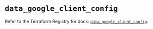 # `data_google_client_config`

Refer to the Terraform Registry for docs: [`data_google_client_config`](https://registry.terraform.io/providers/hashicorp/google/6.35.0/docs/data-sources/client_config).
